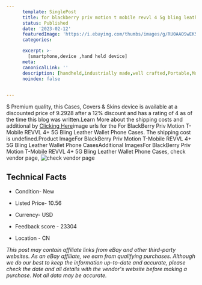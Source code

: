 ```yaml
---
      template: SinglePost
      title: for blackberry priv motion t mobile revvl 4 5g bling leather wallet phone cases
      status: Published
      date: '2023-02-12'
      featuredImage: 'https://i.ebayimg.com/thumbs/images/g/RU0AAOSwEK5f2Cph/s-l225.jpg'
      categories: 

      excerpt: >-
        [smartphone,device ,hand held device]
      meta:
      canonicalLink: ''
      description: [handheld,industrially made,well crafted,Portable,Mobile,Compact,Convenient,Lightweight,Maneuverable,Man-portable,Miniature,Carriable,Hand-held,Light,Holdable,Transportable,Mobile device,Pocket-sized,On-the-go,Wireless,Cordless,Compact size,Convenient size, smartphone,device ,hand held device]
      noindex: false

        
---
```

$
    Premium quality, this Cases, Covers & Skins device is available at a discounted price of 9.2928 after a 12% discount and has a rating of 4 as of the time this blog was written.Learn More about the shipping costs and additional by [Clicking Here](https://www.ebay.com/itm/114593601290?hash=item1aae4f970a%3Ag%3ARU0AAOSwEK5f2Cph&mkevt=1&mkcid=1&mkrid=711-53200-19255-0&campid=%253CePNCampaignId%253E&customid=%253CreferenceId%253E&toolid=10049)image urls for the For BlackBerry Priv Motion T-Mobile REVVL 4+ 5G Bling Leather Wallet Phone Cases. The shipping cost is undefined.Product ImageFor BlackBerry Priv Motion T-Mobile REVVL 4+ 5G Bling Leather Wallet Phone CasesAdditional ImagesFor BlackBerry Priv Motion T-Mobile REVVL 4+ 5G Bling Leather Wallet Phone Cases, check vendor page, ![check vendor page](https://origin-galleryplus.ebayimg.com/ws/web/114593601290_2_0_1/225x225.jpg,https://origin-galleryplus.ebayimg.com/ws/web/114593601290_3_0_1/225x225.jpg,https://origin-galleryplus.ebayimg.com/ws/web/114593601290_4_0_1/225x225.jpg,https://origin-galleryplus.ebayimg.com/ws/web/114593601290_5_0_1/225x225.jpg,https://origin-galleryplus.ebayimg.com/ws/web/114593601290_6_0_1/225x225.jpg,https://origin-galleryplus.ebayimg.com/ws/web/114593601290_7_0_1/225x225.jpg,https://origin-galleryplus.ebayimg.com/ws/web/114593601290_8_0_1/225x225.jpg,https://origin-galleryplus.ebayimg.com/ws/web/114593601290_9_0_1/225x225.jpg,https://origin-galleryplus.ebayimg.com/ws/web/114593601290_10_0_1/225x225.jpg)
    
    

 ## Technical Facts 



     
      

 - Condition- New 


      

 - Listed Price- 10.56 


      

 - Currency- USD 


      

 - Feedback score - 23304 


      

 - Location - CN 


      
      

 *_This post may contain affiliate links from eBay and other third-party websites. As an eBay affiliate, we earn from qualifying purchases. Although we do our best to keep the information up-to-date and accurate, please check the date and all details with the vendor's website before making a purchase. Not all data may be accurate._*



    
    
    
    
    
